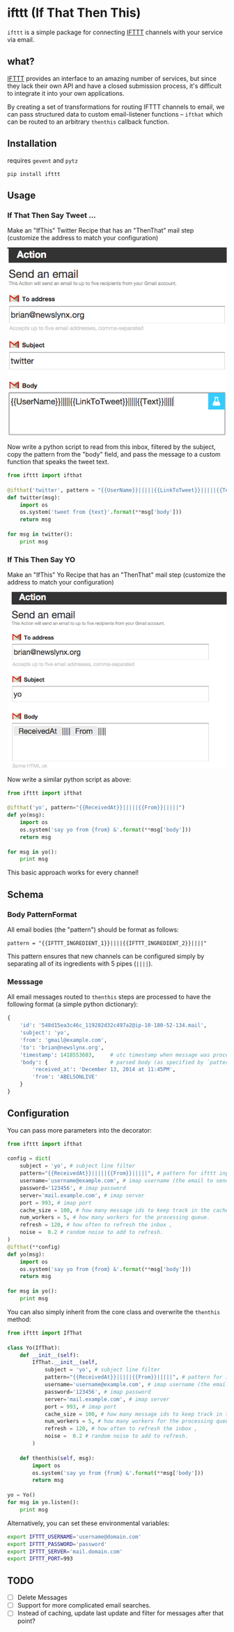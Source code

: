 # ifttt (If That Then This)
`ifttt` is a simple package for connecting [IFTTT](http://ifttt.com) 
channels with your service via email.

## what?

[IFTTT](http://ifttt.com) provides an interface to an amazing number of services, but since they
lack their own API and have a closed submission process, it's difficult to integrate it into
your own applications.  

By creating a set of transformations for routing IFTTT channels to email,
we can pass structured data to custom email-listener functions – `ifthat`
which can be routed to an arbitrary `thenthis` callback function.

## Installation

requires `gevent` and `pytz`

```
pip install ifttt
```

## Usage

###  If That Then Say Tweet ...


Make an "IfThis" Twitter Recipe that has an "ThenThat" 
mail step (customize the address to match your configuration)


[![](examples/twitter.png)](https://ifttt.com/recipes/229283-if-twitter-then-data)


Now write a python script to read from this inbox, filtered by the subject,
copy the pattern from the "body" field, and pass the message to a 
custom function that speaks the tweet text.


```python 
from ifttt import ifthat

@ifthat('twitter', pattern = "{{UserName}}|||||{{LinkToTweet}}|||||{{Text}}|||||")
def twitter(msg):
    import os 
    os.system('tweet from {text}'.format(**msg['body']))
    return msg

for msg in twitter():
    print msg
```

### If This Then Say YO


Make an "IfThis" Yo Recipe that has an "ThenThat" 
mail step (customize the address to match your configuration)


[![](examples/yo.png)](https://ifttt.com/recipes/229285-if-yo-then-data)

Now write a similar python script as above:

```python
from ifttt import ifthat

@ifthat('yo', pattern="{{ReceivedAt}}|||||{{From}}|||||")
def yo(msg):
    import os
    os.system('say yo from {from} &'.format(**msg['body']))
    return msg 
    
for msg in yo():
    print msg
```

This basic approach works for every channel!

## Schema

### Body PatternFormat

All email bodies (the "pattern") should be format as follows:

```
pattern = "{{IFTTT_INGREDIENT_1}}||||{{IFTTT_INGREDIENT_2}}||||"
```

This pattern ensures that new channels can be configured simply 
by separating all of its ingredients with 5 pipes (`||||`).

### Messsage

All email messages routed to `thenthis` steps 
are processed to have the following 
format (a simple python dictionary):

```python
{
    'id': '548d15ea3c46c_119282d32c497a2@ip-10-180-52-134.mail', 
    'subject': 'yo',
    'from': 'gmail@example.com', 
    'to': 'brian@newslynx.org',  
    'timestamp': 1418553603,     # utc timestamp when message was processed
    'body': {                    # parsed body (as specified by `pattern`)
        'received_at': 'December 13, 2014 at 11:45PM', 
        'from': 'ABELSONLIVE'
    }
}
```

## Configuration

You can pass more parameters into the decorator:

```python
from ifttt import ifthat

config = dict(
    subject = 'yo', # subject line filter
    pattern="{{ReceivedAt}}|||||{{From}}|||||", # pattern for ifttt input
    username='username@example.com', # imap username (the email to send things to)
    password='123456', # imap password
    server='mail.example.com', # imap server
    port = 993, # imap port
    cache_size = 100, # how many message ids to keep track in the cache (non-persistent),
    num_workers = 5, # how many workers for the processing queue.
    refresh = 120, # how often to refresh the inbox ,
    noise =  0.2 # random noise to add to refresh.
)
@ifthat(**config)
def yo(msg):
    import os
    os.system('say yo from {from} &'.format(**msg['body']))
    return msg 
    
for msg in yo():
    print msg
```

You can also simply inherit from the core class and  overwrite the `thenthis` method:

```python
from ifttt import IfThat

class Yo(IfThat):
    def __init__(self):
        IfThat.__init__(self,
            subject = 'yo', # subject line filter
            pattern="{{ReceivedAt}}|||||{{From}}|||||", # pattern for ifttt input
            username='username@example.com', # imap username (the email to send things to)
            password='123456', # imap password
            server='mail.example.com', # imap server
            port = 993, # imap port
            cache_size = 100, # how many message ids to keep track in the cache (non-persistent),
            num_workers = 5, # how many workers for the processing queue.
            refresh = 120, # how often to refresh the inbox ,
            noise =  0.2 # random noise to add to refresh.
        )

    def thenthis(self, msg):
        import os
        os.system('say yo from {from} &'.format(**msg['body']))
        return msg

yo = Yo()
for msg in yo.listen():
    print msg
```

Alternatively, you can set these environmental variables:

```bash
export IFTTT_USERNAME='username@domain.com'
export IFTTT_PASSWORD='password'
export IFTTT_SERVER='mail.domain.com'
export IFTTT_PORT=993
```

## TODO
- [ ] Delete Messages
- [ ] Support for more complicated email searches.
- [ ] Instead of caching, update last update and filter for messages after that point?
